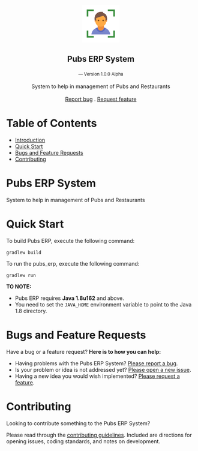 <p align="center">
	<img src=".github/img/icons8_client_management_100px.png" alt="logo">
</p>
<h2 align="center"> Pubs ERP System </h2>
<p align="center">
    <small> &mdash; Version 1.0.0 Alpha </small>
    <br> <br>
    System to help in management of Pubs and Restaurants
    <br> <br>
    <a href="https://github.com/capslockcoders/pubs_erp/issues/new?template=bug_report.md">Report bug</a> . 
    <a href="https://github.com/capslockcoders/pubs_erp/issues/new?template=feature_request.md">Request feature</a>
</p>

# Table of Contents
- [Introduction](#pubs-erp-system)
- [Quick Start](#quick-start)
- [Bugs and Feature Requests](#bugs-and-feature-requests)
- [Contributing](#contributing)

# Pubs ERP System
System to help in management of Pubs and Restaurants

# Quick Start
To build Pubs ERP, execute the following command:

    gradlew build

To run the pubs_erp, execute the following command:

    gradlew run

**TO NOTE:**
* Pubs ERP requires **Java 1.8u162** and above.
* You need to set the `JAVA_HOME` environment variable to point to the Java 1.8 directory.

# Bugs and Feature Requests
Have a bug or a feature request? **Here is to how you can help:** 
* Having problems with the Pubs ERP System? 
[Please report a bug](https://github.com/capslockcoders/pubs_erp/issues/new?template=bug_report.md).
* Is your problem or idea is not addressed yet? 
[Please open a new issue](https://github.com/capslockcoders/pubs_erp/issues/new?template=new_issue.md).
* Having a new idea you would wish implemented? 
[Please request a feature](https://github.com/capslockcoders/pubs_erp/issues/new?template=feature_request.md).

# Contributing
Looking to contribute something to the Pubs ERP System?

Please read through the 
[contributing guidelines](https://github.com/capslockcoders/pubs_erp/blob/master/.github/CONTRIBUTING.md). 
Included are directions for opening issues, coding standards, and notes on development.